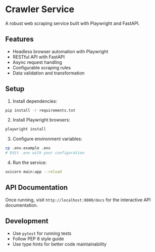 # Crawler Service

A robust web scraping service built with Playwright and FastAPI.

## Features

- Headless browser automation with Playwright
- RESTful API with FastAPI
- Async request handling
- Configurable scraping rules
- Data validation and transformation

## Setup

1. Install dependencies:
```bash
pip install -r requirements.txt
```

2. Install Playwright browsers:
```bash
playwright install
```

3. Configure environment variables:
```bash
cp .env.example .env
# Edit .env with your configuration
```

4. Run the service:
```bash
uvicorn main:app --reload
```

## API Documentation

Once running, visit `http://localhost:8000/docs` for the interactive API documentation.

## Development

- Use `pytest` for running tests
- Follow PEP 8 style guide
- Use type hints for better code maintainability 